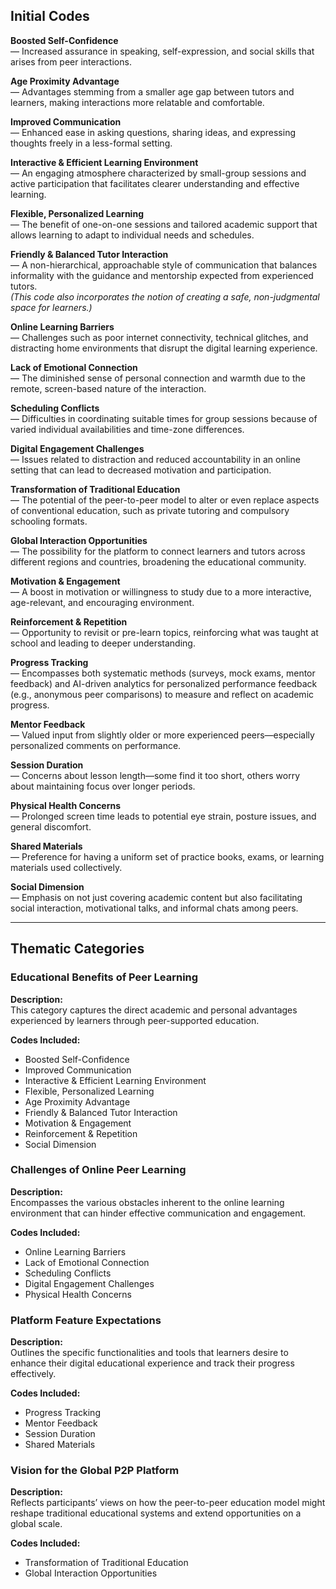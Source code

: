 ## Initial Codes

**Boosted Self-Confidence**  
— Increased assurance in speaking, self-expression, and social skills that arises from peer interactions.

**Age Proximity Advantage**  
— Advantages stemming from a smaller age gap between tutors and learners, making interactions more relatable and comfortable.

**Improved Communication**  
— Enhanced ease in asking questions, sharing ideas, and expressing thoughts freely in a less-formal setting.

**Interactive & Efficient Learning Environment**  
— An engaging atmosphere characterized by small-group sessions and active participation that facilitates clearer understanding and effective learning.

**Flexible, Personalized Learning**  
— The benefit of one-on-one sessions and tailored academic support that allows learning to adapt to individual needs and schedules.

**Friendly & Balanced Tutor Interaction**  
— A non-hierarchical, approachable style of communication that balances informality with the guidance and mentorship expected from experienced tutors.  
  *(This code also incorporates the notion of creating a safe, non-judgmental space for learners.)*

**Online Learning Barriers**  
— Challenges such as poor internet connectivity, technical glitches, and distracting home environments that disrupt the digital learning experience.

**Lack of Emotional Connection**  
— The diminished sense of personal connection and warmth due to the remote, screen-based nature of the interaction.

**Scheduling Conflicts**  
— Difficulties in coordinating suitable times for group sessions because of varied individual availabilities and time-zone differences.

**Digital Engagement Challenges**  
— Issues related to distraction and reduced accountability in an online setting that can lead to decreased motivation and participation.

**Transformation of Traditional Education**  
— The potential of the peer-to-peer model to alter or even replace aspects of conventional education, such as private tutoring and compulsory schooling formats.

**Global Interaction Opportunities**  
— The possibility for the platform to connect learners and tutors across different regions and countries, broadening the educational community.

**Motivation & Engagement**  
— A boost in motivation or willingness to study due to a more interactive, age-relevant, and encouraging environment.

**Reinforcement & Repetition**  
— Opportunity to revisit or pre-learn topics, reinforcing what was taught at school and leading to deeper understanding.

**Progress Tracking**  
— Encompasses both systematic methods (surveys, mock exams, mentor feedback) and AI-driven analytics for personalized performance feedback (e.g., anonymous peer comparisons) to measure and reflect on academic progress.

**Mentor Feedback**  
— Valued input from slightly older or more experienced peers—especially personalized comments on performance.

**Session Duration**  
— Concerns about lesson length—some find it too short, others worry about maintaining focus over longer periods.

**Physical Health Concerns**  
— Prolonged screen time leads to potential eye strain, posture issues, and general discomfort.

**Shared Materials**  
— Preference for having a uniform set of practice books, exams, or learning materials used collectively.

**Social Dimension**  
— Emphasis on not just covering academic content but also facilitating social interaction, motivational talks, and informal chats among peers.

---

## Thematic Categories

### **Educational Benefits of Peer Learning**
**Description:**  
This category captures the direct academic and personal advantages experienced by learners through peer-supported education.

**Codes Included:**  
  - Boosted Self-Confidence  
  - Improved Communication  
  - Interactive & Efficient Learning Environment  
  - Flexible, Personalized Learning  
  - Age Proximity Advantage  
  - Friendly & Balanced Tutor Interaction  
  - Motivation & Engagement  
  - Reinforcement & Repetition  
  - Social Dimension  

### **Challenges of Online Peer Learning**
**Description:**  
Encompasses the various obstacles inherent to the online learning environment that can hinder effective communication and engagement.

**Codes Included:**  
  - Online Learning Barriers  
  - Lack of Emotional Connection  
  - Scheduling Conflicts  
  - Digital Engagement Challenges  
  - Physical Health Concerns  

### **Platform Feature Expectations**
**Description:**  
Outlines the specific functionalities and tools that learners desire to enhance their digital educational experience and track their progress effectively.

**Codes Included:**  
  - Progress Tracking  
  - Mentor Feedback  
  - Session Duration  
  - Shared Materials  

### **Vision for the Global P2P Platform**
**Description:**  
Reflects participants’ views on how the peer-to-peer education model might reshape traditional educational systems and extend opportunities on a global scale.

**Codes Included:**  
  - Transformation of Traditional Education  
  - Global Interaction Opportunities
